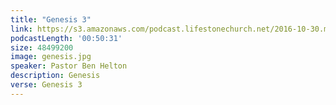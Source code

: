 ```yaml
---
title: "Genesis 3"
link: https://s3.amazonaws.com/podcast.lifestonechurch.net/2016-10-30.mp3
podcastLength: '00:50:31'
size: 48499200
image: genesis.jpg
speaker: Pastor Ben Helton
description: Genesis
verse: Genesis 3
---
```


